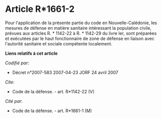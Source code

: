 # Article R*1661-2

Pour l'application de la présente partie du code en Nouvelle-Calédonie, les mesures de défense en matière sanitaire
intéressant la population civile, prévues aux articles R. * 1142-22 à R. * 1142-29 du livre Ier, sont préparées et exécutées
par le haut fonctionnaire de zone de défense en liaison avec l'autorité sanitaire et sociale compétente localement.

**Liens relatifs à cet article**

_Codifié par_:

  - Décret n°2007-583 2007-04-23 JORF 24 avril 2007

_Cite_:

  - Code de la défense. - art. R*1142-22 (V)

_Cité par_:

  - Code de la défense. - art. R*1661-1 (M)
